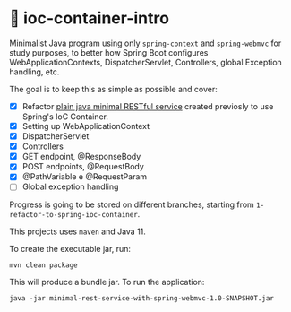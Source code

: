 # :leaves: ioc-container-intro

Minimalist Java program using only `spring-context` and `spring-webmvc`  for study purposes,
to better how Spring Boot configures WebApplicationContexts, DispatcherServlet, Controllers, global
Exception handling, etc.

The goal is to keep this as simple as possible and cover:

- [x] Refactor [plain java minimal RESTful service](https://github.com/dplucenio/plain-java-minimal-rest-service)
created previosly to use Spring's IoC Container. 
- [x] Setting up WebApplicationContext
- [x] DispatcherServlet
- [x] Controllers
- [x] GET endpoint, @ResponseBody
- [x] POST endpoints, @RequestBody
- [x] @PathVariable e @RequestParam
- [ ] Global exception handling

Progress is going to be stored on different branches, starting from `1-refactor-to-spring-ioc-container`.

This projects uses `maven` and Java 11.

To create the executable jar, run:

```shell script
mvn clean package
```

This will produce a bundle jar. To run the application:

```shell script
java -jar minimal-rest-service-with-spring-webmvc-1.0-SNAPSHOT.jar
```
